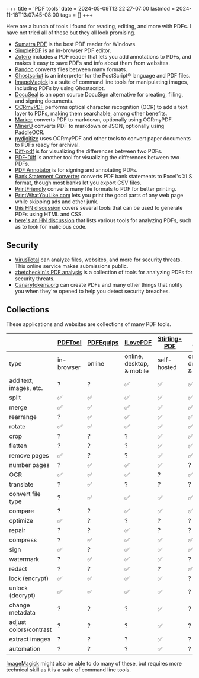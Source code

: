 +++
title = 'PDF tools'
date = 2024-05-09T12:22:27-07:00
lastmod = 2024-11-18T13:07:45-08:00
tags = []
+++

Here are a bunch of tools I found for reading, editing, and more with PDFs. I have not tried all of these but they all look promising.

* [Sumatra PDF](https://www.sumatrapdfreader.org/free-pdf-reader) is the best PDF reader for Windows.
* [SimplePDF](https://simplepdf.eu/) is an in-browser PDF editor.
* [Zotero](https://www.zotero.org/) includes a PDF reader that lets you add annotations to PDFs, and makes it easy to save PDFs and info about them from websites.
* [Pandoc](https://pandoc.org/) converts files between many formats.
* [Ghostscript](https://ghostscript.com/index.html) is an interpreter for the PostScript® language and PDF files.
* [ImageMagick](https://imagemagick.org/script/formats.php) is a suite of command line tools for manipulating images, including PDFs by using Ghostscript.
* [DocuSeal](https://github.com/docusealco/docuseal) is an open source DocuSign alternative for creating, filling, and signing documents.
* [OCRmyPDF](https://github.com/ocrmypdf/OCRmyPDF) performs optical character recognition (OCR) to add a text layer to PDFs, making them searchable, among other benefits.
* [Marker](https://github.com/vikparuchuri/marker) converts PDF to markdown, optionally using OCRmyPDF.
* [MinerU](https://github.com/opendatalab/MinerU) converts PDF to markdown or JSON, optionally using [PaddleOCR](https://github.com/PaddlePaddle/PaddleOCR).
* [pydigitize](https://news.ycombinator.com/item?id=30615279) uses OCRmyPDF and other tools to convert paper documents to PDFs ready for archival.
* [Diff-pdf](https://news.ycombinator.com/item?id=40854319) is for visualizing the differences between two PDFs.
* [PDF-Diff](https://news.ycombinator.com/item?id=32353479) is another tool for visualizing the differences between two PDFs.
* [PDF Annotator](https://pdf-annotator.repeat.day/) is for signing and annotating PDFs.
* [Bank Statement Converter](https://bankstatementconverter.com/) converts PDF bank statements to Excel's XLS format, though most banks let you export CSV files.
* [PrintFriendly](https://www.printfriendly.com/) converts many file formats to PDF for better printing.
* [PrintWhatYouLike.com](https://www.printwhatyoulike.com/) lets you print the good parts of any web page while skipping ads and other junk.
* [this HN discussion](https://news.ycombinator.com/item?id=39027543) covers several tools that can be used to generate PDFs using HTML and CSS.
* [here's an HN discussion](https://news.ycombinator.com/item?id=41377960) that lists various tools for analyzing PDFs, such as to look for malicious code.

## Security

* [VirusTotal](https://www.virustotal.com/gui/home/upload) can analyze files, websites, and more for security threats. This online service makes submissions public.
* [zbetcheckin's PDF analysis](https://github.com/zbetcheckin/PDF_analysis?tab=readme-ov-file) is a collection of tools for analyzing PDFs for security threats.
* [Canarytokens.org](https://canarytokens.org/nest/) can create PDFs and many other things that notify you when they're opened to help you detect security breaches.

## Collections

These applications and websites are collections of many PDF tools.

| | [PDFTool](https://www.pdftool.org) | [PDFEquips](https://www.pdfequips.com) | [iLovePDF](https://www.ilovepdf.com/) | [Stirling-PDF](https://github.com/Stirling-Tools/Stirling-PDF) | [Xodo](https://xodo.com/tools) | [Foxit](https://www.foxit.com/) |
| --- | --- | --- | --- | --- | --- | --- |
| type | in-browser | online | online, desktop, & mobile | self-hosted | online, desktop, & mobile | online |
| add text, images, etc. | ? | ? | ✅ | ✅ | ✅ | ✅ |
| split | ✅ | ✅ | ✅ | ✅ | ✅ | ✅ |
| merge | ✅ | ✅ | ✅ | ✅ | ✅ | ✅ |
| rearrange | ? | ✅ | ✅ | ✅ | ✅ | ✅ |
| rotate | ✅ | ✅ | ✅ | ✅ | ✅ | ? |
| crop | ? | ? | ? | ✅ | ✅ | ✅ |
| flatten | ? | ? | ? | ✅ | ✅ | ✅ |
| remove pages | ✅ | ? | ? | ✅ | ✅ | ✅ |
| number pages | ? | ✅ | ✅ | ✅ | ? | ✅ |
| OCR | ✅ | ✅ | ✅ | ? | ✅ | ✅ |
| translate | ? | ✅ | ? | ? | ? | ? |
| convert file type | ? | ✅ | ✅ | ✅ | ✅ | ✅ |
| compare | ? | ? | ✅ | ✅ | ✅ | ✅ |
| optimize | ✅ | ? | ? | ? | ? | ? |
| repair | ? | ? | ✅ | ? | ? | ? |
| compress | ? | ✅ | ✅ | ✅ | ✅ | ✅ |
| sign | ✅ | ? | ✅ | ✅ | ✅ | ✅ |
| watermark | ? | ✅ | ✅ | ✅ | ? | ✅ |
| redact | ? | ? | ✅ | ? | ✅ | ✅ |
| lock (encrypt) | ✅ | ✅ | ✅ | ✅ | ? | ✅ |
| unlock (decrypt) | ✅ | ✅ | ✅ | ✅ | ? | ✅ |
| change metadata | ? | ? | ? | ✅ | ? | ? |
| adjust colors/contrast | ? | ? | ? | ✅ | ? | ? |
| extract images | ? | ? | ? | ✅ | ? | ? |
| automation | ? | ? | ? | ✅ | ? | ✅ |

[ImageMagick](https://imagemagick.org/script/formats.php) might also be able to do many of these, but requires more technical skill as it is a suite of command line tools.
